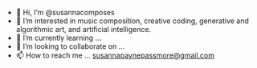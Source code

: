 - 👋 Hi, I’m @susannacomposes
- 👀 I’m interested in music composition, creative coding, generative and algorithmic art, and artificial intelligence. 
- 🌱 I’m currently learning ...
- 💞️ I’m looking to collaborate on ...
- 📫 How to reach me ... susannapaynepassmore@gmail.com

<!---
susannacomposes/susannacomposes is a ✨ special ✨ repository because its `README.md` (this file) appears on your GitHub profile.
You can click the Preview link to take a look at your changes.
--->
